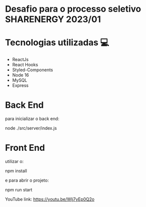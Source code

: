 # Desafio para o processo seletivo SHARENERGY 2023/01

# Tecnologias utilizadas :computer:

- ReactJs
- React Hooks
- Styled-Components
- Node 16
- MySQL
- Express

# Back End

para inicializar o back end:


node ./src/server/index.js



# Front End

utilizar o:


npm install 



e para abrir o projeto:


npm run start

YouTube link: https://youtu.be/Wlj7yEp0Q2o

